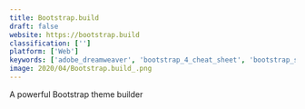 ```yaml
---
title: Bootstrap.build
draft: false 
website: https://bootstrap.build
classification: ['']
platform: ['Web']
keywords: ['adobe_dreamweaver', 'bootstrap_4_cheat_sheet', 'bootstrap_shuffle', 'bootstrap_studio', 'bootstrap_zero', 'company_of_one', 'cost_of_living_calculator', 'financial_toolbelt', 'founder_salary_calculator', 'gridbox', 'make_book', 'material_dashboard', 'pingendo', 'salaryorequity', 'startup_equity_calculator', 'the_quarterly_review_for_you']
image: 2020/04/Bootstrap.build_.png
---
```

A powerful Bootstrap theme builder